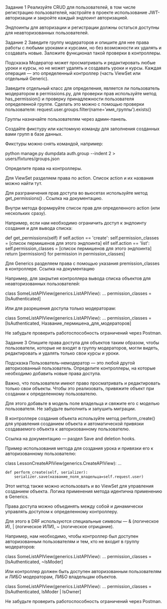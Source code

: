 Задание 1
Реализуйте CRUD для пользователей, в том числе регистрацию пользователей, настройте в проекте использование JWT-авторизации и закройте каждый эндпоинт авторизацией.

Эндпоинты для авторизации и регистрации должны остаться доступны для неавторизованных пользователей.

Задание 2
Заведите группу модераторов и опишите для нее права работы с любыми уроками и курсами, но без возможности их удалять и создавать новые. Заложите функционал такой проверки в контроллеры.

 

Подсказка
Модератор может просматривать и редактировать любые уроки и курсы, но не может удалять и создавать уроки и курсы. Каждая операция — это определенный контроллер (часть ViewSet или отдельный Generic).

Заведите отдельный класс для определения, является ли пользователь модератором в permissions.py, для проверки прав используйте метод 
has_permission()
 и проверку принадлежности пользователя определенной группе. Сделать это можно с помощью проверки пользователя: 
request.user.groups.filter(name='имя_группы').exists()

Группы назначайте пользователям через админ-панель.

Создайте фикстуру или кастомную команду для заполнения созданных вами групп в базе данных.

Фикстуры можно снять командой, например:

python manage.py dumpdata auth.group --indent 2 > users/fixtures/groups.json

Определите права на контроллеры.

 

Для ViewSet разделяем права по action.
Список action и их названия можно найти тут.

Для разграничения прав доступа во вьюсетах используйте метод 
get_permissions()
. Ссылка на документацию.

Внутри метода формируйте список прав для определенного action (или нескольких сразу).

Например, если нам необходимо ограничить доступ к эндпоинту создания и для вывода списка:

def get_permissions(self)
	if self.action == 'create':
		self.permission_classes = [список пермишенов для этого эндпоинта]
	elif self.action == 'list':
		self.permission_classes = [список пермишенов для этого эндпоинта]
	return [permission() for permission in permission_classes]

Для Generics разделяем права с помощью указания premission_classes в контроллере.
Ссылка на документацию

Например, для закрытия контроллера вывода списка объектов для неавторизованных пользователей:

class SomeListAPIView(generics.ListAPIView):
		...
    permission_classes = [IsAuthenticated]

Или для разрешения доступа только модераторам:

class SomeListAPIView(generics.ListAPIView):
		...
    permission_classes = [IsAuthenticated, Название_пермишена_для_модераторов]

 

Не забудьте проверить работоспособность ограничений через Postman.

 

Задание 3
Опишите права доступа для объектов таким образом, чтобы пользователи, которые не входят в группу модераторов, могли видеть, редактировать и удалять только свои курсы и уроки.

 

Подсказка
Пользователь-немодератор — это любой другой авторизованный пользователь. Определите контроллеры, на которые необходимо добавить новые права доступа.

Важно, что пользователи имеют право просматривать и редактировать только свои объекты. Чтобы это реализовать, привяжите объект при создании к определенному пользователю.

Для этого добавьте в модель поле владельца и свяжите его с моделью пользователя. Не забудьте выполнить и запушить миграции.

В контроллере создания объекта используйте метод 
perform_create()
 для управления созданием объекта и автоматической привязки создаваемого объекта к авторизованному пользователю.

Ссылка на документацию — раздел Save and deletion hooks.

Пример использования метода для создания урока и привязки его к авторизованному пользователю:

class LessonCreateAPIView(generics.CreateAPIView):
		...

    def perform_create(self, serializer):
        serializer.save(название_поля_владельца=self.request.user)

Этот метод также можно использовать и во ViewSet для управления созданием объекта. Логика применения метода идентична применению в Generics.

Права доступа можно объединять между собой и динамически управлять доступом к определенному контроллеру.

Для этого в DRF используются специальные символы — & (логическое И), | (логическое ИЛИ), ~ (логическое отрицание).

Например, нам необходимо, чтобы контроллер был доступен авторизованным пользователям и тем, кто не входит в группу модераторов:

class SomeListAPIView(generics.ListAPIView):
		...
    permission_classes = [IsAuthenticated, ~IsModer]

Или контроллер должен быть доступен авторизованным пользователям и ЛИБО модераторам, ЛИБО владельцам объектов.

class SomeListAPIView(generics.ListAPIView):
		...
    permission_classes = [IsAuthenticated, IsModer | IsOwner]

Не забудьте проверить работоспособность ограничений через Postman.